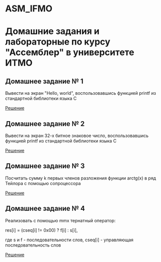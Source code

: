 # ASM_IFMO

# Домашние задания и лабораторные по курсу "Ассемблер" в университете ИТМО

## Домашнее задание № 1
Вывести на экран "Hello, world", воспользовавшись функцией printf из стандартной библиотеки языка C

[Решение](test.asm)

## Домашнее задание № 2
Вывести на экран 32-х битное знаковое число, воспользовавшись функцией printf из стандартной библиотеки языка C

[Решение](print_number.asm)

## Домашнее задание № 3
Посчитать сумму k первых членов разложения функции arctg(x) в ряд Тейлора с помощью сопроцессора 

[Решение](arctan.asm)

## Домашнее задание № 4
Реализовать с помощью mmx тернатный оператор:

res[i] = (cseq[i] != 0x00) ? f[i] : s[i],

где s и f - последовательности слов, cseq[i] - управляющая последовательность слов

[Решение](mmx_ternary.asm)

